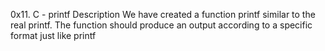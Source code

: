 0x11. C - printf
Description
We have created a function printf similar to the real printf. The function should produce an output according to a specific format just like printf
